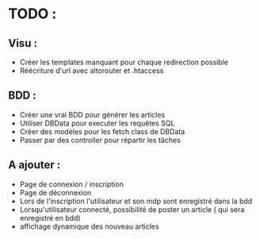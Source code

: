 # TODO : 

## Visu : 
- Créer les templates manquant pour chaque redirection possible
- Réécriture d'url avec altorouter et .htaccess

## BDD :
- Créer une vrai BDD pour générer les articles
- Utiliser DBData pour executer les requêtes SQL
- Créer des modèles pour les fetch class de DBData
- Passer par des controller pour répartir les tâches

## A ajouter : 
- Page de connexion / inscription
- Page de déconnexion
- Lors de l'inscription l'utilisateur et son mdp sont enregistré dans la bdd
- Lorsqu'utilisateur connecté, possibilité de poster un article ( qui sera enregistré en bdd)
- affichage dynamique des nouveau articles